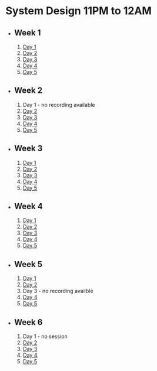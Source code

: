 # System Design 11PM to 12AM

- ## Week 1

   1. [Day 1](https://web.facebook.com/iCodeguru/videos/727275318820411)
   2. [Day 2](https://web.facebook.com/watch/live/?ref=watch_permalink&v=848852393608174)
   3. [Day 3](https://fb.watch/ouJD44WxCM/?mibextid=2JQ9oc)
   4. [Day 4](https://fb.watch/ovkIGf46hD/?mibextid=2JQ9oc)
   5. [Day 5](https://web.facebook.com/iCodeguru/videos/246496984849698)

- ## Week 2

   1. Day 1 - no recording available
   2. [Day 2](https://fb.watch/oCjcMip2Oq/?mibextid=2JQ9oc)
   3. [Day 3](https://fb.watch/oDezHAEZ8k/?mibextid=2JQ9oc)
   4. [Day 4](https://fb.watch/oFKRW46Bhh/?mibextid=2JQ9oc)
   5. [Day 5](https://fb.watch/oFSI6H079H/?mibextid=2JQ9oc)

- ## Week 3

   1. [Day 1](https://www.facebook.com/iCodeguru/videos/6915937728494224)
   2. [Day 2](https://www.facebook.com/watch/live/?ref=watch_permalink&v=1077500080186025)
   3. [Day 3](https://www.facebook.com/iCodeguru/videos/225725427221964)
   4. [Day 4](https://www.facebook.com/iCodeguru/videos/886747069644368)
   5. [Day 5](https://www.facebook.com/iCodeguru/videos/588554650073204)

- ## Week 4

   1. [Day 1](https://www.facebook.com/iCodeguru/videos/888738672493513)
   2. [Day 2](https://www.facebook.com/iCodeguru/videos/887574649359056)
   3. [Day 3](https://www.facebook.com/iCodeguru/videos/882647306652675)
   4. [Day 4](https://www.facebook.com/iCodeguru/videos/370688572285738)
   5. [Day 5](https://www.facebook.com/watch/live/?ref=watch_permalink&v=682558143702946)

- ## Week 5

   1. [Day 1](https://www.facebook.com/iCodeguru/videos/943037973973265)
   2. [Day 2](https://facebook.com/iCodeguru/videos/1038939430704653)
   3. Day 3 - no recording availble
   4. [Day 4](https://www.facebook.com/iCodeguru/videos/6925005130952917)
   5. [Day 5](https://www.facebook.com/iCodeguru/videos/705874404850070)

- ## Week 6

   1. Day 1 - no session
   2. [Day 2](https://www.facebook.com/iCodeguru/videos/3404829259739465)
   3. [Day 3](https://www.facebook.com/iCodeguru/videos/1419819082264013)
   4. [Day 4](https://www.facebook.com/watch/?v=359848989981183)
   5. [Day 5](https://www.facebook.com/iCodeguru/videos/277064672032695)

<!-- - ## Week 

   1. [Day 1]()
   2. [Day 2]()
   3. [Day 3]()
   4. [Day 4]()
   5. [Day 5]() -->

<!-- - ## Week 

   1. [Day 1]()
   2. [Day 2]()
   3. [Day 3]()
   4. [Day 4]()
   5. [Day 5]() -->